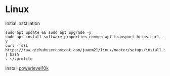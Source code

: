 # Linux
Initial installation
```
sudo apt update && sudo apt upgrade -y
sudo apt install software-properties-common apt-transport-https curl -y
curl -fsSL https://raw.githubusercontent.com/juanm21/linux/master/setups/install.sh | bash
. ~/.profile
```

Install [powerlevel10k](https://github.com/romkatv/powerlevel10k)